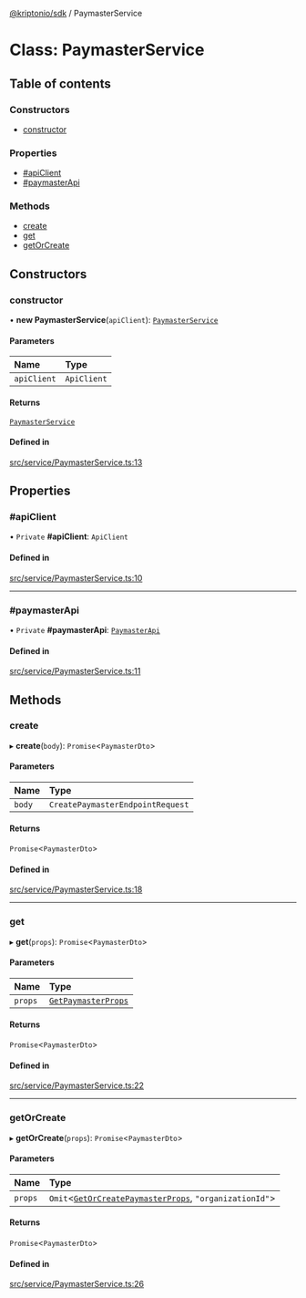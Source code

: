 [@kriptonio/sdk](../README.md) / PaymasterService

# Class: PaymasterService

## Table of contents

### Constructors

- [constructor](PaymasterService.md#constructor)

### Properties

- [#apiClient](PaymasterService.md##apiclient)
- [#paymasterApi](PaymasterService.md##paymasterapi)

### Methods

- [create](PaymasterService.md#create)
- [get](PaymasterService.md#get)
- [getOrCreate](PaymasterService.md#getorcreate)

## Constructors

### constructor

• **new PaymasterService**(`apiClient`): [`PaymasterService`](PaymasterService.md)

#### Parameters

| Name | Type |
| :------ | :------ |
| `apiClient` | `ApiClient` |

#### Returns

[`PaymasterService`](PaymasterService.md)

#### Defined in

[src/service/PaymasterService.ts:13](https://github.com/kriptonio/sdk/blob/b75f033/packages/sdk/src/service/PaymasterService.ts#L13)

## Properties

### #apiClient

• `Private` **#apiClient**: `ApiClient`

#### Defined in

[src/service/PaymasterService.ts:10](https://github.com/kriptonio/sdk/blob/b75f033/packages/sdk/src/service/PaymasterService.ts#L10)

___

### #paymasterApi

• `Private` **#paymasterApi**: [`PaymasterApi`](PaymasterApi.md)

#### Defined in

[src/service/PaymasterService.ts:11](https://github.com/kriptonio/sdk/blob/b75f033/packages/sdk/src/service/PaymasterService.ts#L11)

## Methods

### create

▸ **create**(`body`): `Promise`\<`PaymasterDto`\>

#### Parameters

| Name | Type |
| :------ | :------ |
| `body` | `CreatePaymasterEndpointRequest` |

#### Returns

`Promise`\<`PaymasterDto`\>

#### Defined in

[src/service/PaymasterService.ts:18](https://github.com/kriptonio/sdk/blob/b75f033/packages/sdk/src/service/PaymasterService.ts#L18)

___

### get

▸ **get**(`props`): `Promise`\<`PaymasterDto`\>

#### Parameters

| Name | Type |
| :------ | :------ |
| `props` | [`GetPaymasterProps`](../README.md#getpaymasterprops) |

#### Returns

`Promise`\<`PaymasterDto`\>

#### Defined in

[src/service/PaymasterService.ts:22](https://github.com/kriptonio/sdk/blob/b75f033/packages/sdk/src/service/PaymasterService.ts#L22)

___

### getOrCreate

▸ **getOrCreate**(`props`): `Promise`\<`PaymasterDto`\>

#### Parameters

| Name | Type |
| :------ | :------ |
| `props` | `Omit`\<[`GetOrCreatePaymasterProps`](../README.md#getorcreatepaymasterprops), ``"organizationId"``\> |

#### Returns

`Promise`\<`PaymasterDto`\>

#### Defined in

[src/service/PaymasterService.ts:26](https://github.com/kriptonio/sdk/blob/b75f033/packages/sdk/src/service/PaymasterService.ts#L26)

